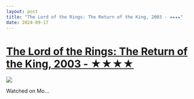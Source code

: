 ```yaml
---
layout: post
title: "The Lord of the Rings: The Return of the King, 2003 - ★★★★"
date: 2024-09-17
---
```


# [The Lord of the Rings: The Return of the King, 2003 - ★★★★](https://letterboxd.com/pavlesap/film/the-lord-of-the-rings-the-return-of-the-king/1/)

<p><img src="https://a.ltrbxd.com/resized/sm/upload/zs/nt/u4/uz/xieWkPAgQrrk5wOyncayPd65hrp-0-600-0-900-crop.jpg?v=4c89d05285" /></p> <p>Watched on Mo...
